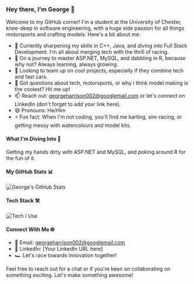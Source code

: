 ### Hey there, I'm George 🎸

Welcome to my GitHub corner! I'm a student at the University of Chester, knee-deep in software engineering, with a huge side passion for all things motorsports and crafting models. Here's a bit about me:

- 🔭 Currently sharpening my skills in C++, Java, and diving into Full Stack Development. I'm all about merging tech with the thrill of racing.
- 🌱 On a journey to master ASP.NET, MySQL, and dabbling in R, because why not? Always learning, always growing.
- 👯 Looking to team up on cool projects, especially if they combine tech and fast cars.
- 💬 Got questions about tech, motorsports, or why I think model making is the coolest? Hit me up!
- 📫 Reach out: georgeharrison002@googlemail.com or let's connect on LinkedIn (don't forget to add your link here).
- 😄 Pronouns: He/Him
- ⚡ Fun fact: When I'm not coding, you'll find me karting, sim-racing, or getting messy with watercolours and model kits.

#### What I'm Diving Into 🌊
Getting my hands dirty with ASP.NET and MySQL, and poking around R for the fun of it.

#### My GitHub Stats 📊
![George's GitHub Stats](https://github-readme-stats.vercel.app/api?username=GLZX4&show_icons=true)

#### Tech Stack 🛠️
![Tech I Use](https://github-readme-stats.vercel.app/api/top-langs/?username=GLZX4&layout=compact)

#### Connect With Me 🌐
- 📧 Email: georgeharrison002@googlemail.com
- 💼 LinkedIn: [Your LinkedIn URL here]
- 🏎️ Let's race towards innovation together!

Feel free to reach out for a chat or if you're keen on collaborating on something exciting. Let's make something awesome!
